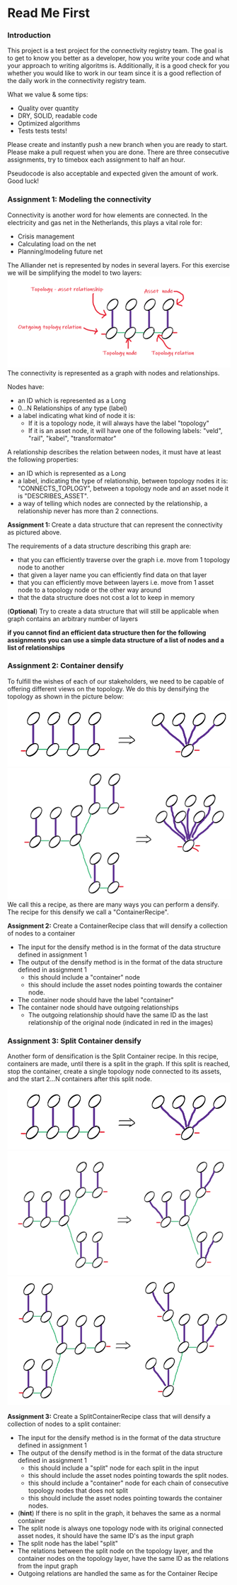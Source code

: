 # Read Me First
### Introduction
This project is a test project for the connectivity registry team. 
The goal is to get to know you better as a developer, how you write your code and what your approach to writing algoritms is.
Additionally, it is a good check for you whether you would like to work in our team since it is a good reflection of the daily work in the connectivity registry team.

What we value & some tips:
* Quality over quantity
* DRY, SOLID, readable code
* Optimized algorithms
* Tests tests tests!

Please create and instantly push a new branch when you are ready to start. 
Please make a pull request when you are done.
There are three consecutive assignments, try to timebox each assignment to half an hour.

Pseudocode is also acceptable and expected given the amount of work.
Good luck!

### Assignment 1: Modeling the connectivity
Connectivity is another word for how elements are connected. In the electricity and gas net in the Netherlands, this plays a vital role for:
* Crisis management
* Calculating load on the net
* Planning/modeling future net

The Alliander net is represented by nodes in several layers. For this exercise we will be simplifying the model to two layers:
![connectivity-components](1.png)
The connectivity is represented as a graph with nodes and relationships. 

Nodes have:
* an ID which is represented as a Long
* 0...N Relationships of any type (label)
* a label indicating what kind of node it is:  
  * If it is a topology node, it will always have the label "topology"
  * If it is an asset node, it will have one of the following labels: "veld", "rail", "kabel", "transformator"

A relationship describes the relation between nodes, it must have at least the following properties:
* an ID which is represented as a Long
* a label, indicating the type of relationship, between topology nodes it is: "CONNECTS_TOPLOGY", between a topology node and an asset node it is "DESCRIBES_ASSET".
* a way of telling which nodes are connected by the relationship, a relationship never has more than 2 connections.

<strong>Assignment 1: </strong>
Create a data structure that can represent the connectivity as pictured above. 

The requirements of a data structure describing this graph are:
* that you can efficiently traverse over the graph i.e. move from 1 topology node to another
* that given a layer name you can efficiently find data on that layer
* that you can efficiently move between layers i.e. move from 1 asset node to a topology node or the other way around
* that the data structure does not cost a lot to keep in memory

(<strong>Optional</strong>) Try to create a data structure that will still be applicable when graph contains an arbitrary number of layers

<strong>if you cannot find an efficient data structure then for the following assignments you can use a simple data structure of a list of nodes and a list of relationships</strong>

### Assignment 2: Container densify
To fulfill the wishes of each of our stakeholders, we need to be capable of offering different views on the topology. We do this by densifying the topology as shown in the picture below:
![connectivity-densify-container](5.png)
![connectivity-densify-containerwithsplit](6.png)
We call this a recipe, as there are many ways you can perform a densify. 
The recipe for this densify we call a "ContainerRecipe".

<strong>Assignment 2:</strong>
Create a ContainerRecipe class that will densify a collection of nodes to a container
* The input for the densify method is in the format of the data structure defined in assignment 1
* The output of the densify method is in the format of the data structure defined in assignment 1
  * this should include a "container" node
  * this should include the asset nodes pointing towards the container node.
* The container node should have the label "container"
* The container node should have outgoing relationships
  * The outgoing relationship should have the same ID as the last relationship of the original node (indicated in red in the images)

### Assignment 3: Split Container densify  
Another form of densification is the Split Container recipe. In this recipe, containers are made, until there is a split in the graph. 
If this split is reached, stop the container, create a single topology node connected to its assets, and the start 2...N containers after this split node.
![connectivity-densify-splitcontainerwithoutsplit](5.png)
![connectivity-densify-splitcontainer](9.png)
![connectivity-densify-splitcontainerwithsplit](10.png)

<strong>Assignment 3:</strong>
Create a SplitContainerRecipe class that will densify a collection of nodes to a split container:
* The input for the densify method is in the format of the data structure defined in assignment 1
* The output of the densify method is in the format of the data structure defined in assignment 1
  * this should include a "split" node for each split in the input
  * this should include the asset nodes pointing towards the split nodes.
  * this should include a "container" node for each chain of consecutive topology nodes that does not split
  * this should include the asset nodes pointing towards the container nodes.
* (<strong>hint</strong>) If there is no split in the graph, it behaves the same as a normal container
* The split node is always one topology node with its original connected asset nodes, it should have the same ID's as the input graph
* The split node has the label "split"  
* The relations between the split node on the topology layer, and the container nodes on the topology layer, have the same ID as the relations from the input graph
* Outgoing relations are handled the same as for the Container Recipe
